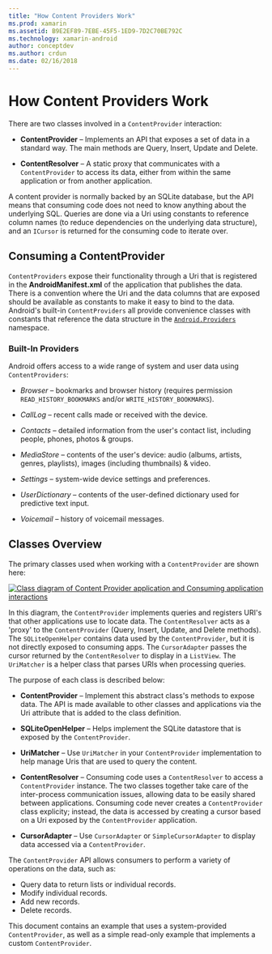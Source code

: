 ```yaml
---
title: "How Content Providers Work"
ms.prod: xamarin
ms.assetid: B9E2EF89-7EBE-45F5-1ED9-7D2C70BE792C
ms.technology: xamarin-android
author: conceptdev
ms.author: crdun
ms.date: 02/16/2018
---
```


# How Content Providers Work

There are two classes involved in a `ContentProvider` interaction:

- **ContentProvider** &ndash; Implements an API that exposes a set of data
  in a standard way. The main methods are Query, Insert, Update and
  Delete.

- **ContentResolver** &ndash; A static proxy that communicates with a
  `ContentProvider` to access its data, either from within the same
  application or from another application.

A content provider is normally backed by an SQLite database, but the
API means that consuming code does not need to know anything about the
underlying SQL. Queries are done via a Uri using constants to reference
column names (to reduce dependencies on the underlying data structure),
and an `ICursor` is returned for the consuming code to iterate over.

## Consuming a ContentProvider

`ContentProviders` expose their functionality through a Uri that is
registered in the **AndroidManifest.xml** of the application that
publishes the data. There is a convention where the Uri and the data
columns that are exposed should be available as constants to make it
easy to bind to the data. Android's built-in `ContentProviders` all
provide convenience classes with constants that reference the data
structure in the
[`Android.Providers`](xref:Android.Provider) namespace.

### Built-In Providers

Android offers access to a wide range of system and user data using `ContentProviders`:

- *Browser* &ndash; bookmarks and browser history (requires permission
  `READ_HISTORY_BOOKMARKS` and/or `WRITE_HISTORY_BOOKMARKS`).

- *CallLog* &ndash; recent calls made or received with the device.

- *Contacts* &ndash; detailed information from the user's contact list,
  including people, phones, photos & groups.

- *MediaStore* &ndash; contents of the user's device: audio (albums,
  artists, genres, playlists), images (including thumbnails) & video.

- *Settings* &ndash; system-wide device settings and preferences.

- *UserDictionary* &ndash; contents of the user-defined dictionary used for
  predictive text input.

- *Voicemail* &ndash; history of voicemail messages.

## Classes Overview

The primary classes used when working with a `ContentProvider` are
shown here:

[![Class diagram of Content Provider application and Consuming application interactions](how-it-works-images/classdiagram1.png)](how-it-works-images/classdiagram1.png#lightbox)

In this diagram, the `ContentProvider` implements queries and registers
URI's that other applications use to locate data. The `ContentResolver`
acts as a 'proxy' to the `ContentProvider` (Query, Insert, Update, and
Delete methods). The `SQLiteOpenHelper` contains data used by the
`ContentProvider`, but it is not directly exposed to consuming apps.
The `CursorAdapter` passes the cursor returned by the `ContentResolver`
to display in a `ListView`. The `UriMatcher` is a helper class that
parses URIs when processing queries.

The purpose of each class is described below:

- **ContentProvider** &ndash; Implement this abstract class's methods to
  expose data. The API is made available to other classes and
  applications via the Uri attribute that is added to the class
  definition.

- **SQLiteOpenHelper** &ndash; Helps implement the SQLite datastore that is
  exposed by the `ContentProvider`.

- **UriMatcher** &ndash; Use `UriMatcher` in your `ContentProvider`
  implementation to help manage Uris that are used to query the
  content.

- **ContentResolver** &ndash; Consuming code uses a `ContentResolver` to
  access a `ContentProvider` instance. The two classes together take
  care of the inter-process communication issues, allowing data to be
  easily shared between applications. Consuming code never creates a
  `ContentProvider` class explicity; instead, the data is accessed by
  creating a cursor based on a Uri exposed by the `ContentProvider`
  application.

- **CursorAdapter** &ndash; Use `CursorAdapter` or `SimpleCursorAdapter` to
  display data accessed via a `ContentProvider`.

The `ContentProvider` API allows consumers to perform a variety of
operations on the data, such as:

- Query data to return lists or individual records.
- Modify individual records.
- Add new records.
- Delete records.

This document contains an example that uses a system-provided
`ContentProvider`, as well as a simple read-only example that
implements a custom `ContentProvider`.

